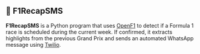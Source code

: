 ## 📩 F1RecapSMS

**F1RecapSMS** is a Python program that uses [OpenF1](https://openf1.org) to detect if a Formula 1 race is scheduled during the current week. If confirmed, it extracts highlights from the previous Grand Prix and sends an automated WhatsApp message using [Twilio](https://www.twilio.com/whatsapp).
